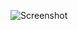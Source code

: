 ![Screenshot](https://raw.githubusercontent.com/Cryakl/Ultimate-RAT-Collection/refs/heads/main/XWorm/XWorm%20V5.0/Screenshot.png)
